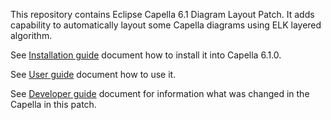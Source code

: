 
This repository contains Eclipse Capella 6.1 Diagram Layout Patch. It adds capability to automatically layout some Capella diagrams using ELK layered algorithm. 

See [Installation guide](docs/Installation%20guide.md) document how to install it into Capella 6.1.0.

See [User guide](docs/User%20guide.md)  document how to use it.

See [Developer guide](docs/Developer%20guide.md) document for information what was changed in the Capella in this patch.